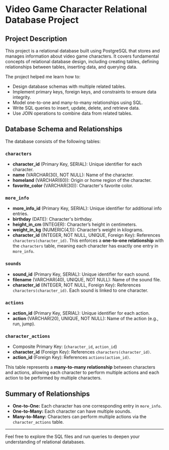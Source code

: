 # Video Game Character Relational Database Project

## Project Description

This project is a relational database built using PostgreSQL that stores and manages information about video game characters. It covers fundamental concepts of relational database design, including creating tables, defining relationships between tables, inserting data, and querying data.

The project helped me learn how to:

- Design database schemas with multiple related tables.
- Implement primary keys, foreign keys, and constraints to ensure data integrity.
- Model one-to-one and many-to-many relationships using SQL.
- Write SQL queries to insert, update, delete, and retrieve data.
- Use JOIN operations to combine data from related tables.

## Database Schema and Relationships

The database consists of the following tables:

### `characters`

- **character_id** (Primary Key, SERIAL): Unique identifier for each character.
- **name** (VARCHAR(30), NOT NULL): Name of the character.
- **homeland** (VARCHAR(60)): Origin or home region of the character.
- **favorite_color** (VARCHAR(30)): Character's favorite color.


### `more_info`

- **more_info_id** (Primary Key, SERIAL): Unique identifier for additional info entries.
- **birthday** (DATE): Character's birthday.
- **height_in_cm** (INTEGER): Character’s height in centimeters.
- **weight_in_kg** (NUMERIC(4,1)): Character’s weight in kilograms.
- **character_id** (INTEGER, NOT NULL, UNIQUE, Foreign Key): References `characters(character_id)`. This enforces a **one-to-one relationship** with the `characters` table, meaning each character has exactly one entry in `more_info`.

### `sounds`

- **sound_id** (Primary Key, SERIAL): Unique identifier for each sound.
- **filename** (VARCHAR(40), UNIQUE, NOT NULL): Name of the sound file.
- **character_id** (INTEGER, NOT NULL, Foreign Key): References `characters(character_id)`. Each sound is linked to one character.

### `actions`

- **action_id** (Primary Key, SERIAL): Unique identifier for each action.
- **action** (VARCHAR(20), UNIQUE, NOT NULL): Name of the action (e.g., run, jump).

### `character_actions`

- Composite Primary Key: (`character_id`, `action_id`)
- **character_id** (Foreign Key): References `characters(character_id)`.
- **action_id** (Foreign Key): References `actions(action_id)`.

This table represents a **many-to-many relationship** between characters and actions, allowing each character to perform multiple actions and each action to be performed by multiple characters.

## Summary of Relationships

- **One-to-One:** Each character has one corresponding entry in `more_info`.
- **One-to-Many:** Each character can have multiple sounds.
- **Many-to-Many:** Characters can perform multiple actions via the `character_actions` table.

---

Feel free to explore the SQL files and run queries to deepen your understanding of relational databases.

